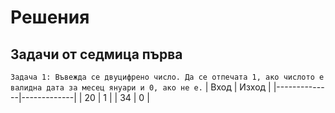 # Решения

## Задачи от седмица първа
`Задача 1: Въвежда се двуцифрено число. Да се отпечата 1, ако числото е валидна дата за месец януари и 0, ако не е.`
| Вход        | Изход       |
|--------------|-------------|
| 20           | 1           |
| 34           | 0           |

